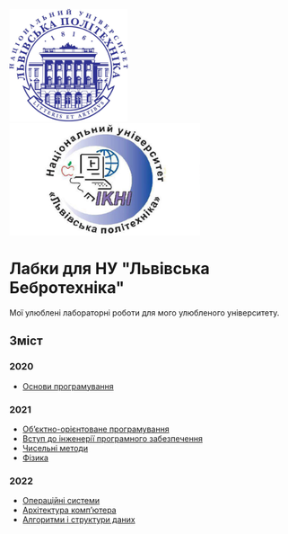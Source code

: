 <p float="left">
  <img src="nulp_logo.jpeg" alt="Логотип НУЛП" height="200"/>
  <img src="ikni_logo.jpeg" alt="Логотип ІКНІ" height="200"/>
</p>

# Лабки для НУ "Львівська Бебротехніка"

Мої улюблені лабораторні роботи для мого улюбленого університету.

## Зміст

### 2020

- [Основи програмування](2020/basics_of_programming)

### 2021

- [Обʼєктно-орієнтоване програмування](2021/object_oriented_programming)
- [Вступ до інженерії програмного забезпечення](2021/intro_to_software_engineering)
- [Чисельні методи](2021/numerical_analysis)
- [Фізика](2021/physics)

### 2022

- [Операційні системи](2022/operating_systems)
- [Архітектура компʼютера](2022/computer_architecture)
- [Алгоритми і структури даних](2022/algorithms_and_data_structures)
